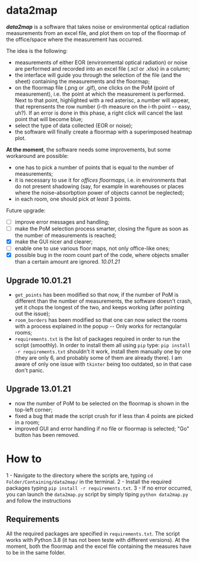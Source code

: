# data2map
***data2map*** is a software that takes noise or environmental optical radiation measurements from an excel file, and plot them on top of the floormap of the office/space where the measurement has occurred.

The idea is the following:
 - measurements of either EOR (environmental optical radiation) or noise are performed and recorded into an excel file (.xcl or .xlsx) in a column;
 - the interface will guide you through the selection of the file (and the sheet) containing the measurements and the floormap;
 - on the floormap file (.png or .gif), one clicks on the PoM (point of measurement), i.e. the point at which the measurement is performed. Next to that point, highlighted with a red asterisc, a number will appear, that reprensents the row number (i-th measure on the i-th point -- easy, uh?). If an error is done in this phase, a right click will cancel the last point that will become blue;
 - select the type of data collected (EOR or noise);
 - the software will finally create a floormap with a superimposed heatmap plot.

**At the moment**, the software needs some improvements, but some workaround are possible:

 - one has to pick a number of points that is equal to the number of measurements;
 - it is necessary to use it for *offices floormaps*, i.e. in environments that do not present shadowing (say, for example in warehouses or places where the noise-absorbption power of objects cannot be neglected);
 - in each room, one should pick *at least* 3 points. 

Future upgrade:
- [ ] improve error messages and handling;
- [ ] make the PoM selection process smarter, closing the figure as soon as the number of measurements is reached;
- [x] make the GUI nicer and clearer;
- [ ] enable one to use various floor maps, not only office-like ones;
- [x] possible bug in the room count part of the code, where objects smaller than a certain amount are ignored. *10.01.21*

## Upgrade 10.01.21
- `get_points` has been modified so that now, if the number of PoM is different than the number of measurements, the software doesn't crash, yet it chops the longest of the two, and keeps working (after pointing out the issue);
- `room_borders` has been modified so that one can now select the rooms with a process explained in the popup -- Only works for rectangular rooms;
- `requirements.txt` is the list of packages required in order to run the script (smoothly).  In order to install them all using `pip` type: ```pip install -r requirements.txt``` shouldn't it work, install them manually one by one (they are only 6, and probably some of them are already there). I am aware of only one issue with `tkinter` being too outdated, so in that case don't panic.

## Upgrade 13.01.21
- now the number of PoM to be selected on the floormap is shown in the top-left corner;
- fixed a bug that made the script crush for if less than 4 points are picked in a room;
- improved GUI and error handling if no file or floormap is selected; "Go" button has been removed.

# How to
1 - Navigate to the directory where the scripts are, typing ```cd Folder/Containing/data2map/``` in the terminal.
2 - Install the required packages typing ```pip install -r requirements.txt```.
3 - If no error occurred, you can launch the `data2map.py` script by simply tiping ```python data2map.py``` and follow the instructions

## Requirements
All the required packages are specified in `requirements.txt`. The script works with Python 3.8 (it has not been teste with different versions). At the moment, both the floormap and the excel file containing the measures have to be in the same folder.